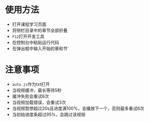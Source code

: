 # 使用方法
- 打开课程学习页面
- 将侧栏目录中的章节全部折叠
- `F12`打开开发工具
- 在控制台中粘贴运行代码
- 在弹出框中输入开始的章和节`

# 注意事项
- `auto.js`作为txt打开
- 当视频缓冲，最长等待5秒
- 缓冲失败会重试6次
- 当视频加载错误，会重试3次
- 当视频暂停超过20s且进度满100%，会播放下一个，否则最多重试6次
- 当初始进度条超过95%，会跳过该视频
